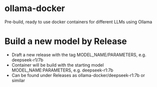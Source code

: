 # ollama-docker
Pre-build, ready to use docker containers for different LLMs using Ollama

# Build a new model by Release

- Draft a new release with the tag MODEL_NAME/PARAMETERS, e.g. deepseek-r1/7b  
- Container will be build with the starting model MODEL_NAME:PARAMETERS, e.g. deepseek-r1:7b  
- Can be found under Releases as ollama-docker/deepseek-r1:7b or similar 
